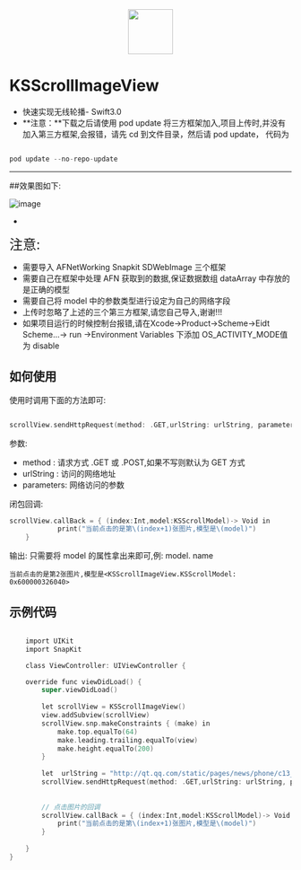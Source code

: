 <div align='center'><img src = 'http://ofermdgmf.bkt.clouddn.com/yaojing.jpg' width = 80 ></div>

# KSScrollImageView

* 快速实现无线轮播- Swift3.0
* **注意：**下载之后请使用 pod update 将三方框架加入,项目上传时,并没有加入第三方框架,会报错，请先 cd 到文件目录，然后请 pod update， 代码为

```objectivec

pod update --no-repo-update

```

***

##效果图如下:


![image](http://ofermdgmf.bkt.clouddn.com/KSScreollImageView.gif)

-
<font size=5>注意:</font>

* 需要导入 AFNetWorking Snapkit SDWebImage 三个框架
* 需要自己在框架中处理 AFN 获取到的数据,保证数据数组 dataArray 中存放的是正确的模型
* 需要自己将 model 中的参数类型进行设定为自己的网络字段
* 上传时忽略了上述的三个第三方框架,请您自己导入,谢谢!!!
* 如果项目运行的时候控制台报错,请在Xcode->Product->Scheme->Eidt Scheme...-> run ->Environment Variables 下添加 OS_ACTIVITY_MODE值为 disable


## 如何使用
使用时调用下面的方法即可:

```objectivec  

scrollView.sendHttpRequest(method: .GET,urlString: urlString, parameters: nil,interval: 1)

```

参数:

* method : 请求方式 .GET 或 .POST,如果不写则默认为 GET 方式
* urlString :  访问的网络地址
* parameters:  网络访问的参数

闭包回调:

```objectivec
scrollView.callBack = { (index:Int,model:KSScrollModel)-> Void in
     		print("当前点击的是第\(index+1)张图片,模型是\(model)")
    }
```
 
输出: 只需要将 model 的属性拿出来即可,例: model. name 

    当前点击的是第2张图片,模型是<KSScrollImageView.KSScrollModel: 0x600000326040>

## 示例代码

```objectivec

	import UIKit
	import SnapKit

    class ViewController: UIViewController {

    override func viewDidLoad() {
        super.viewDidLoad()
        
        let scrollView = KSScrollImageView()
        view.addSubview(scrollView)
        scrollView.snp.makeConstraints { (make) in
            make.top.equalTo(64)
            make.leading.trailing.equalTo(view)
            make.height.equalTo(200)
        }
        
        let  urlString = "http://qt.qq.com/static/pages/news/phone/c13_list_1.shtml?plat=android&version=9709"
        scrollView.sendHttpRequest(method: .GET,urlString: urlString, parameters: nil,interval: 2)
        
        
        // 点击图片的回调
        scrollView.callBack = { (index:Int,model:KSScrollModel)-> Void in
            print("当前点击的是第\(index+1)张图片,模型是\(model)")
        }
        
    }
}

```
